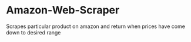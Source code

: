 # Amazon-Web-Scraper
Scrapes particular product on amazon and return when prices have come down to desired range
